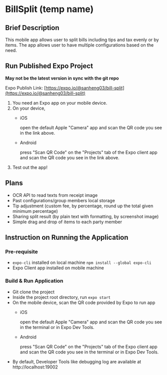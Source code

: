 # BillSplit (temp name)

## Brief Description

This mobile app allows user to split bills including tips and tax evenly or by items.
The app allows user to have multiple configurations based on the need.

## Run Published Expo Project

**May not be the latest version in sync with the git repo**

Expo Publish Link: [https://expo.io/@sanheng03/bill-split](https://expo.io/@sanheng03/bill-split)

1. You need an Expo app on your mobile device.
2. On your device,
	- iOS
	
		open the default Apple "Camera" app and scan the QR code you see in the link above.

	- Android

		press "Scan QR Code" on the "Projects" tab of the Expo client app and scan the QR code you see in the link above.
3. Test out the app!

## Plans

- OCR API to read texts from receipt image
- Past configurations/group members local storage
- Tip adjustment (custom fee, by percentage, round up the total given minimum percentage)
- Sharing split result (by plain text with formatting, by screenshot image)
- Simple drag and drop of items to each party member

## Instruction on Running the Application

### Pre-requisite
- `expo-cli` installed on local machine
	`npm install --global expo-cli`
- Expo Client app installed on mobile machine

### Build & Run Application
- Git clone the project
- Inside the project root directory, run `expo start`
- On the mobile device, scan the QR code provided by Expo to run app
	- iOS

		open the default Apple "Camera" app and scan the QR code you see in the terminal or in Expo Dev Tools.
	- Android

		press "Scan QR Code" on the "Projects" tab of the Expo client app and scan the QR code you see in the terminal or in Expo Dev Tools.
- By default, Developer Tools like debugging log are available at http://localhost:19002
